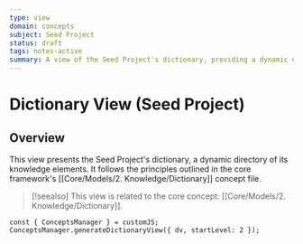 ```yaml
---
type: view
domain: concepts
subject: Seed Project
status: draft
tags: notes-active
summary: A view of the Seed Project's dictionary, providing a dynamic directory of its knowledge elements.
---
```


# Dictionary View (Seed Project)

## Overview

This view presents the Seed Project's dictionary, a dynamic directory of its knowledge elements. It follows the principles outlined in the core framework's [[Core/Models/2. Knowledge/Dictionary]] concept file.

> [!seealso]
> This view is related to the core concept: [[Core/Models/2. Knowledge/Dictionary]].

```dataviewjs
const { ConceptsManager } = customJS;
ConceptsManager.generateDictionaryView({ dv, startLevel: 2 });
``` 